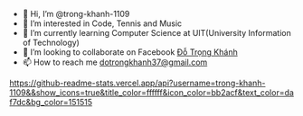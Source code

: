 - 👋 Hi, I’m @trong-khanh-1109
- 👀 I’m interested in Code, Tennis and Music
- 🌱 I’m currently learning Computer Science at UIT(University Information of Technology)
- 💞️ I’m looking to collaborate on Facebook [Đỗ Trọng Khánh](https://www.facebook.com/khanh.do.7923030)
- 📫 How to reach me dotrongkhanh37@gmail.com

https://github-readme-stats.vercel.app/api?username=trong-khanh-1109&&show_icons=true&title_color=ffffff&icon_color=bb2acf&text_color=daf7dc&bg_color=151515
